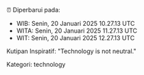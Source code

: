⏰ Diperbarui pada:
- WIB: Senin, 20 Januari 2025 10.27.13 UTC
- WITA: Senin, 20 Januari 2025 11.27.13 UTC
- WIT: Senin, 20 Januari 2025 12.27.13 UTC

Kutipan Inspiratif:
"Technology is not neutral."


Kategori: technology

